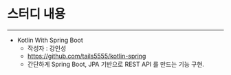 # 스터디 내용

---

* Kotlin With Spring Boot
  * 작성자 : 강인성
  * https://github.com/tails5555/kotlin-spring
  * 간단하게 Spring Boot, JPA 기반으로 REST API 를 만드는 기능 구현.
